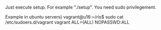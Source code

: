 Just execute setup. For example "./setup".
You need sudo privilegement. 

Example in ubuntu servers)
vagrant@u16:~/ris$ sudo cat /etc/sudoers.d/vagrant
vagrant ALL=(ALL) NOPASSWD:ALL

